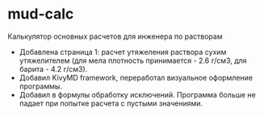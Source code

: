 # mud-calc
Калькулятор основных расчетов для инженера по растворам
- Добавлена страница 1: расчет утяжеления раствора сухим утяжелителем (для мела плотность принимается - 2.6 г/см3, для барита - 4.2 г/см3).
- Добавил KivyMD framework, переработал визуальное оформление программы.
- Добавил в формулы обработку исключений. Программа больше не падает при попытке расчета с пустыми значениями.
